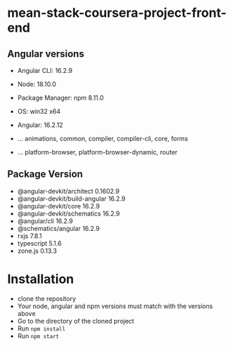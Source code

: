 # mean-stack-coursera-project-front-end

## Angular versions
- Angular CLI: 16.2.9
- Node: 18.10.0
- Package Manager: npm 8.11.0
- OS: win32 x64

- Angular: 16.2.12
- ... animations, common, compiler, compiler-cli, core, forms
- ... platform-browser, platform-browser-dynamic, router

## Package                         Version

- @angular-devkit/architect       0.1602.9
- @angular-devkit/build-angular   16.2.9
- @angular-devkit/core            16.2.9
- @angular-devkit/schematics      16.2.9
- @angular/cli                    16.2.9
- @schematics/angular             16.2.9
- rxjs                            7.8.1
- typescript                      5.1.6
- zone.js                         0.13.3

# Installation
- clone the repository
- Your node, angular and npm versions must match with the versions above
- Go to the directory of the cloned project
- Run `npm install`
- Run `npm start`